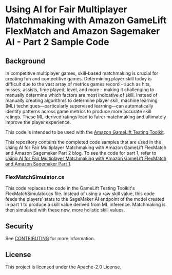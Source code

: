 # Using AI for Fair Multiplayer Matchmaking with Amazon GameLift FlexMatch and Amazon Sagemaker AI - Part 2 Sample Code

## Background

In competitive multiplayer games, skill-based matchmaking is crucial for creating fun and competitive games. Determining player skill today is difficult due to the vast array of metrics games record - such as hits, misses, assists, time played, level, and more - making it challenging to manually determine which factors are most indicative of skill. Instead of manually creating algorithms to determine player skill, machine learning (ML) techniques—particularly supervised learning—can automatically identify patterns across game metrics to produce more accurate skill ratings. These ML-derived ratings lead to fairer matchmaking and ultimately improve the player experience.

This code is intended to be used with the [Amazon GameLift Testing Toolkit](https://github.com/aws-samples/amazon-gamelift-testing-toolkit). 

This repository contains the completed code samples that are used in the Using AI for Fair Multiplayer Matchmaking with Amazon GameLift FlexMatch and Amazon Sagemaker Part 2 blog. To see the code for part 1, refer to [Using AI for Fair Multiplayer Matchmaking with Amazon GameLift FlexMatch and Amazon Sagemaker Part 1](https://github.com/aws-samples/sample-ai-powered-multiplayer-matchmaking-sagemaker-and-gamelift-flexmatch).

### FlexMatchSimulator.cs
This code replaces the code in the GameLift Testing Toolkit's FlexMatchSimulator.cs file. Instead of using a raw skill value, this code feeds the players' stats to the SageMaker AI endpoint of the model created in part 1 to produce a skill value derived from ML inference. Matchmaking is then simulated with these new, more holistic skill values.

## Security

See [CONTRIBUTING](CONTRIBUTING.md#security-issue-notifications) for more information.

## License

This project is licensed under the Apache-2.0 License.

